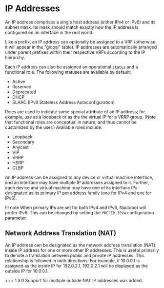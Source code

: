 # IP Addresses

An IP address comprises a single host address (either IPv4 or IPv6) and its subnet mask. Its mask should match exactly how the IP address is configured on an interface in the real world.

Like a prefix, an IP address can optionally be assigned to a VRF (otherwise, it will appear in the "global" table). IP addresses are automatically arranged under parent prefixes within their respective VRFs according to the IP hierarchy.

Each IP address can also be assigned an operational [`status`](../../models/extras/status.md) and a functional role.  The following statuses are available by default:

* Active
* Reserved
* Deprecated
* DHCP
* SLAAC (IPv6 Stateless Address Autoconfiguration)

Roles are used to indicate some special attribute of an IP address; for example, use as a loopback or as the the virtual IP for a VRRP group. (Note that functional roles are conceptual in nature, and thus cannot be customized by the user.) Available roles include:

* Loopback
* Secondary
* Anycast
* VIP
* VRRP
* HSRP
* GLBP

An IP address can be assigned to any device or virtual machine interface, and an interface may have multiple IP addresses assigned to it. Further, each device and virtual machine may have one of its interface IPs designated as its primary IP per address family (one for IPv4 and one for IPv6).

!!! note
    When primary IPs are set for both IPv4 and IPv6, Nautobot will prefer IPv6. This can be changed by setting the `PREFER_IPV4` configuration parameter.

## Network Address Translation (NAT)

An IP address can be designated as the network address translation (NAT) inside IP address for one or more other IP addresses. This is useful primarily to denote a translation between public and private IP addresses. This relationship is followed in both directions: For example, if 10.0.0.1 is assigned as the inside IP for 192.0.2.1, 192.0.2.1 will be displayed as the outside IP for 10.0.0.1.

+++ 1.3.0
    Support for multiple outside NAT IP addresses was added.
